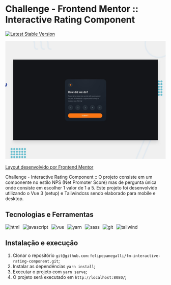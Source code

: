 # Challenge - Frontend Mentor :: Interactive Rating Component

[![Latest Stable Version](https://badgen.net/badge/Vue/3.0+/green)](https://badgen.net/packagist/lang/vue)

![Design preview for the Interactive Rating Component coding challenge](./docs/design/desktop-preview.jpg)

<p><a href="https://www.frontendmentor.io/" target="_blank">Layout desenvolvido por Frontend Mentor</a></p>

Challenge - Interactive Rating Component :: O projeto consiste em um componente no estilo NPS (Net Promoter Score) mas de pergunta única onde consiste em escolher 1 valor de 1 a 5. Este projeto foi desenvolvido utilizando o Vue 3 (setup) e Tailwindcss sendo elaborado para mobile e desktop.

## Tecnologias e Ferramentas

<div style="display: flex; gap: 10px">
<img src="https://img.shields.io/badge/HTML5-E34F26?style=for-the-badge&logo=html5&logoColor=white" alt="html"/>
<img src="https://img.shields.io/badge/JavaScript-323330?style=for-the-badge&logo=javascript&logoColor=F7DF1E" alt="javascript"/>
<img src="https://img.shields.io/badge/Vue.js-35495E?style=for-the-badge&logo=vuedotjs&logoColor=4FC08D" alt="vue"/>
<img src="https://img.shields.io/badge/Yarn-2C8EBB?style=for-the-badge&logo=yarn&logoColor=white" alt="yarn"/>
<img src="https://img.shields.io/badge/Sass-CC6699?style=for-the-badge&logo=sass&logoColor=white" alt="sass"/>
<img src="https://img.shields.io/badge/Git-F05032?style=for-the-badge&logo=git&logoColor=white" alt="git"/>
<img src="https://img.shields.io/badge/tailwindcss-%2338B2AC.svg?style=for-the-badge&logo=tailwind-css&logoColor=white" alt="tailwind"/>
</div>

## Instalação e execução

1. Clonar o repositório `git@github.com:felipepanegalli/fm-interactive-rating-component.git`;
2. Instalar as dependências `yarn install`;
3. Executar o projeto com `yarn serve`;
4. O projeto será executado em `http://localhost:8080/`;
